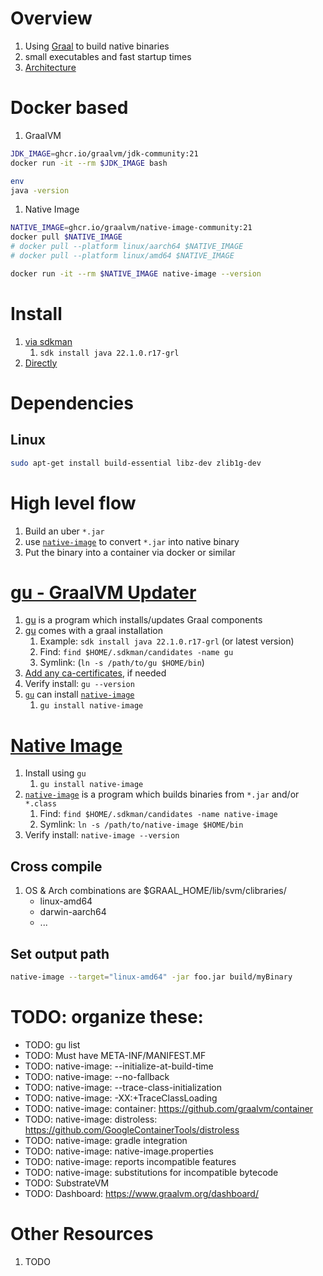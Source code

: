 # Overview

1. Using [Graal](https://www.graalvm.org/) to build native binaries
1. small executables and fast startup times
1. [Architecture](https://www.graalvm.org/22.1/docs/introduction/)

# Docker based

1. GraalVM

```bash
JDK_IMAGE=ghcr.io/graalvm/jdk-community:21
docker run -it --rm $JDK_IMAGE bash

env
java -version
```

1. Native Image

```bash
NATIVE_IMAGE=ghcr.io/graalvm/native-image-community:21
docker pull $NATIVE_IMAGE
# docker pull --platform linux/aarch64 $NATIVE_IMAGE
# docker pull --platform linux/amd64 $NATIVE_IMAGE

docker run -it --rm $NATIVE_IMAGE native-image --version
```

# Install

1. [via sdkman](https://sdkman.io/jdks)
    1. `sdk install java 22.1.0.r17-grl`
1. [Directly](https://www.graalvm.org/22.1/docs/getting-started/#install-graalvm)

# Dependencies

## Linux

```bash
sudo apt-get install build-essential libz-dev zlib1g-dev
```

# High level flow

1. Build an uber `*.jar`
1. use [`native-image`](https://www.graalvm.org/22.1/reference-manual/native-image/) to convert `*.jar` into native binary
1. Put the binary into a container via docker or similar

# [gu - GraalVM Updater](https://www.graalvm.org/22.1/reference-manual/graalvm-updater/)

1. [gu](https://www.graalvm.org/22.1/reference-manual/graalvm-updater/) is a program which installs/updates Graal components
1. [gu](https://www.graalvm.org/22.1/reference-manual/graalvm-updater/) comes with a graal installation
    1. Example: `sdk install java 22.1.0.r17-grl` (or latest version)
    1. Find: `find $HOME/.sdkman/candidates -name gu`
    1. Symlink: (`ln -s /path/to/gu $HOME/bin`)
1. [Add any ca-certificates](./cacerts.md), if needed
1. Verify install: `gu --version`
1. [`gu`](https://www.graalvm.org/22.1/reference-manual/graalvm-updater/) can install [`native-image`](https://www.graalvm.org/22.1/reference-manual/native-image/)
    1. `gu install native-image`

# [Native Image](https://www.graalvm.org/22.1/reference-manual/native-image/)

1. Install using `gu`
    1. `gu install native-image`
1. [`native-image`](https://www.graalvm.org/22.1/reference-manual/native-image/) is a program which builds binaries from `*.jar` and/or `*.class`
    1. Find: `find $HOME/.sdkman/candidates -name native-image`
    1. Symlink: `ln -s /path/to/native-image $HOME/bin`
1. Verify install: `native-image --version`

## Cross compile

1. OS & Arch combinations are $GRAAL_HOME/lib/svm/clibraries/
    - linux-amd64
    - darwin-aarch64
    - ...

## Set output path

```sh
native-image --target="linux-amd64" -jar foo.jar build/myBinary
```

# TODO: organize these:

- TODO: gu list
- TODO: Must have META-INF/MANIFEST.MF
- TODO: native-image: --initialize-at-build-time
- TODO: native-image: --no-fallback
- TODO: native-image: --trace-class-initialization
- TODO: native-image: -XX:+TraceClassLoading
- TODO: native-image: container: https://github.com/graalvm/container
- TODO: native-image: distroless: https://github.com/GoogleContainerTools/distroless
- TODO: native-image: gradle integration
- TODO: native-image: native-image.properties
- TODO: native-image: reports incompatible features
- TODO: native-image: substitutions for incompatible bytecode
- TODO: SubstrateVM
- TODO: Dashboard: https://www.graalvm.org/dashboard/

# Other Resources

1. TODO
